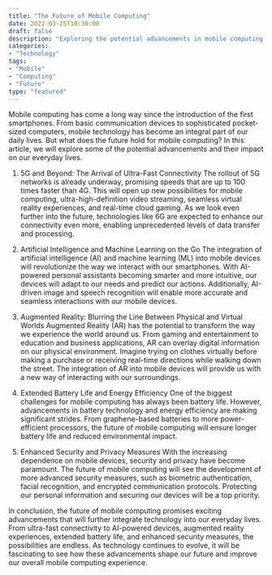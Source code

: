 ```yaml
--- 
title: "The Future of Mobile Computing"
date: 2022-03-25T10:30:00
draft: false
description: "Exploring the potential advancements in mobile computing and their impact on everyday life."
categories: 
- "Technology"
tags: 
- "Mobile"
- "Computing"
- "Future"
type: "featured"
--- 
```


Mobile computing has come a long way since the introduction of the first smartphones. From basic communication devices to sophisticated pocket-sized computers, mobile technology has become an integral part of our daily lives. But what does the future hold for mobile computing? In this article, we will explore some of the potential advancements and their impact on our everyday lives.

1. 5G and Beyond: The Arrival of Ultra-Fast Connectivity
The rollout of 5G networks is already underway, promising speeds that are up to 100 times faster than 4G. This will open up new possibilities for mobile computing, ultra-high-definition video streaming, seamless virtual reality experiences, and real-time cloud gaming. As we look even further into the future, technologies like 6G are expected to enhance our connectivity even more, enabling unprecedented levels of data transfer and processing.

2. Artificial Intelligence and Machine Learning on the Go
The integration of artificial intelligence (AI) and machine learning (ML) into mobile devices will revolutionize the way we interact with our smartphones. With AI-powered personal assistants becoming smarter and more intuitive, our devices will adapt to our needs and predict our actions. Additionally, AI-driven image and speech recognition will enable more accurate and seamless interactions with our mobile devices.

3. Augmented Reality: Blurring the Line Between Physical and Virtual Worlds
Augmented Reality (AR) has the potential to transform the way we experience the world around us. From gaming and entertainment to education and business applications, AR can overlay digital information on our physical environment. Imagine trying on clothes virtually before making a purchase or receiving real-time directions while walking down the street. The integration of AR into mobile devices will provide us with a new way of interacting with our surroundings.

4. Extended Battery Life and Energy Efficiency
One of the biggest challenges for mobile computing has always been battery life. However, advancements in battery technology and energy efficiency are making significant strides. From graphene-based batteries to more power-efficient processors, the future of mobile computing will ensure longer battery life and reduced environmental impact.

5. Enhanced Security and Privacy Measures
With the increasing dependence on mobile devices, security and privacy have become paramount. The future of mobile computing will see the development of more advanced security measures, such as biometric authentication, facial recognition, and encrypted communication protocols. Protecting our personal information and securing our devices will be a top priority.

In conclusion, the future of mobile computing promises exciting advancements that will further integrate technology into our everyday lives. From ultra-fast connectivity to AI-powered devices, augmented reality experiences, extended battery life, and enhanced security measures, the possibilities are endless. As technology continues to evolve, it will be fascinating to see how these advancements shape our future and improve our overall mobile computing experience.
